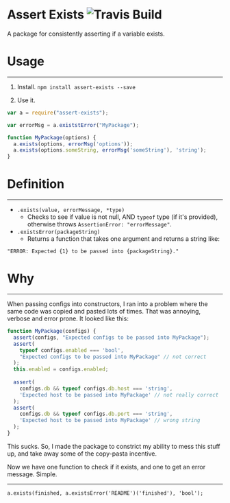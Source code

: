 # Assert Exists ![Travis Build](https://travis-ci.org/ghmeier/assert-exists.svg?branch=master)
A package for consistently asserting if a variable exists.

# Usage
---
1. Install.
`npm install assert-exists --save`

2. Use it.
```javascript
var a = require("assert-exists");

var errorMsg = a.existstError("MyPackage");

function MyPackage(options) {
  a.exists(options, errorMsg('options'));
  a.exists(options.someString, errorMsg('someString'), 'string');
}
```

# Definition
---
* `.exists(value, errorMessage, *type)`
  * Checks to see if value is not null, AND `typeof` type (if it's provided), otherwise throws `AssertionError: "errorMessage"`.
* `.existsError(packageString)`
  * Returns a function that takes one argument and returns a string like: 
```
"ERROR: Expected {1} to be passed into {packageString}."
```

# Why
---
When passing configs into constructors, I ran into a problem where the same code was copied and pasted lots of times. That was annoying, verbose and error prone. It looked like this:
```javascript
function MyPackage(configs) {
  assert(configs, "Expected configs to be passed into MyPackage");
  assert(
    typeof configs.enabled === 'bool',
    "Expected configs to be passed into MyPackage" // not correct
  );
  this.enabled = configs.enabled;
  
  assert(
    configs.db && typeof configs.db.host === 'string',
    'Expected host to be passed into MyPackage' // not really correct
  );
  assert(
    configs.db && typeof configs.db.port === 'string',
    'Expected host to be passed into MyPackage' // wrong string
  );
}
```
This sucks. So, I made the package to constrict my ability to mess this stuff up, and take away some of the copy-pasta incentive.

Now we have one function to check if it exists, and one to get an error message. Simple.

---
`a.exists(finished, a.existsError('README')('finished'), 'bool');`
